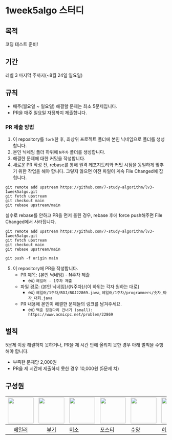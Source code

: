 # 1week5algo 스터디

## 목적
코딩 테스트 준비!

## 기간
레벨 3 마지막 주까지(~8월 24일 일요일)

## 규칙
- 매주(월요일 ~ 일요일) 해결할 문제는 최소 5문제입니다.
- PR을 매주 일요일 자정까지 제출합니다.

### PR 제출 방법
1. 이 repository를 `fork`한 후, 최상위 프로젝트 폴더에 본인 닉네임으로 폴더를 생성합니다.
2. 본인 닉네임 폴더 하위에 `N주차` 폴더를 생성합니다.
3. 해결한 문제에 대한 커밋을 작성합니다.
4. 새로운 PR 작성 전, rebase를 통해 원격 레포지토리와 커밋 시점을 동일하게 맞추기 위한 작업을 해야 합니다. 그렇지 않으면 이전 파일이 계속 File Changed에 잡힙니다.
```shell
git remote add upstream https://github.com/7-study-algorithm/lv3-1week5algo.git
git fetch upstream
git checkout main
git rebase upstream/main
```

실수로 rebase를 안하고 PR을 먼저 올린 경우, rebase 후에 force push해주면 File Changed에서 사라집니다.
```shell
git remote add upstream https://github.com/7-study-algorithm/lv3-1week5algo.git
git fetch upstream
git checkout main
git rebase upstream/main

git push -f origin main
```
5. 이 repository에 PR을 작성합니다.
   - PR 제목: {본인 닉네임} - N주차 제출
       - ex) `헤일러 - 1주차 제출`
   - 파일 경로: {본인 닉네임}/{N주차}/{이 하위는 각자 원하는 대로}
       - ex) `헤일러/1주차/BOJ/BOJ22869.java`, `헤일러/1주차/programmers/숫자_타자_대회.java`
   - PR 내용에 본인이 해결한 문제들의 링크를 남겨주세요. 
       - ex) `백준 징검다리 건너기 (small): https://www.acmicpc.net/problem/22869`


## 벌칙
5문제 이상 해결하지 못하거나, PR을 제 시간 안에 올리지 못한 경우 아래 벌칙을 수행해야 합니다.

- 부족한 문제당 2,000원
- PR을 제 시간에 제출하지 못한 경우 10,000원 (5문제 치)

## 구성원

| <img src="https://avatars.githubusercontent.com/u/28076054?v=4" alt="" width=80> | <img src="https://avatars.githubusercontent.com/u/122252160?v=4" alt="" width=80> | <img src="https://avatars.githubusercontent.com/u/83596813?v=4" alt="" width=80> | <img src="https://avatars.githubusercontent.com/u/80245376?v=4" alt="" width=80> | <img src="https://avatars.githubusercontent.com/u/86940801?v=4" alt="" width=80> | <img src="https://avatars.githubusercontent.com/u/42440498?v=4" alt="" width=80> |
| :------------------------------------------------------------------------------: | :-------------------------------------------------------------------------------: | -------------------------------------------------------------------------------- | -------------------------------------------------------------------------------- | -------------------------------------------------------------------------------- | -------------------------------------------------------------------------------- |
|                      [헤일러](https://github.com/threepebbles)                      |                         [부기](https://github.com/changuii)                         | [미소](https://github.com/soeun2537)                                               | [포스티](https://github.com/ykmxxi)                                                 | [수양](https://github.com/ppparkta)                                                | [히스타](https://github.com/Hacanna42)                                              |
